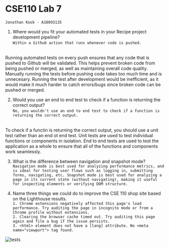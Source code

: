 # CSE110 Lab 7 
`Jonathan Kook - A18093135`

1. Where would you fit your automated tests in your Recipe project development pipeline? <br>
`Within a Github action that runs whenever code is pushed.` 
<br>
Running automated tests on every push ensures that any code that is pushed to Github will be validated. This helps prevent broken code from being pushed or merged, as well as maintaining overall code quality. Manually running the tests before pushing code takes too much time and is unnecesary. Running the test after development would be inefficient, as it would make it much harder to catch errors/bugs since broken code can be pushed or merged.

2. Would you use an end to end test to check if a function is returning the correct output? <br>
`No, you wouldn't use an end to end test to check if a function is returning the correct output.`
<br>
To check if a functin is returning the correct output, you should use a unit test rather than an end ot end test. Unit tests are used to test individual functions or components in isolation. End to end tests are used to test the application as a whole to ensure that all of the functions and components work seamlessly. 

3. What is the difference between navigation and snapshot mode? <br>
`Navigation mode is best used for analyzing performance metrics, and is ideal for testing user flows such as logging in, submitting forms, navigating, etc. Snapshot mode is best used for analyzing a page in its current state (without navigating), making it useful for inspecting elements or verifying DOM structure.`

4. Name three things we could do to improve the CSE 110 shop site based on the Lighthouse results. <br>
`1. Chrome extensions negatively affected this page's load performance. Try auditing the page in incognito mode or from a Chrome profile without extensions.` <br>
`2. Clearing the browser cache timed out. Try auditing this page again and file a bug if the issue persists.` <br>
`3. <html> element does not have a [lang] attribute. No <meta name="viewport"> tag found.`

![tests](tessts.png)